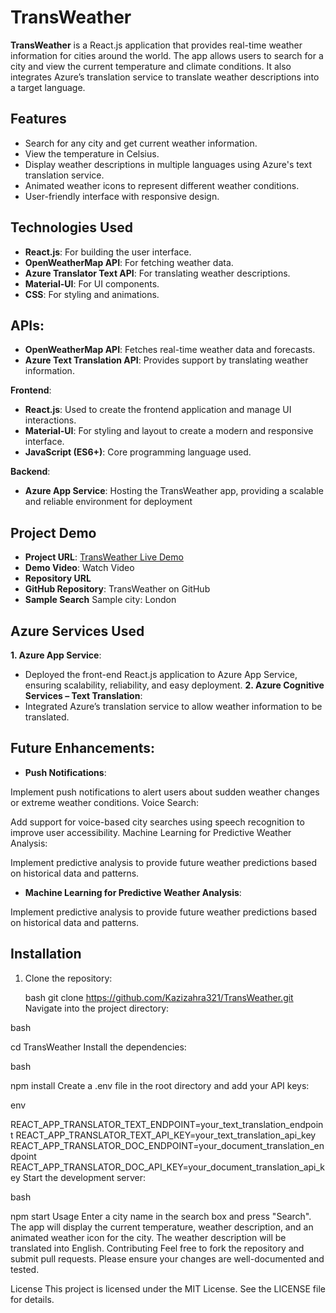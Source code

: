 # TransWeather

**TransWeather** is a React.js application that provides real-time weather information for cities around the world. The app allows users to search for a city and view the current temperature and climate conditions. It also integrates Azure’s translation service to translate weather descriptions into a target language.

## Features

- Search for any city and get current weather information.
- View the temperature in Celsius.
- Display weather descriptions in multiple languages using Azure's text translation service.
- Animated weather icons to represent different weather conditions.
- User-friendly interface with responsive design.

## Technologies Used

- **React.js**: For building the user interface.
- **OpenWeatherMap API**: For fetching weather data.
- **Azure Translator Text API**: For translating weather descriptions.
- **Material-UI**: For UI components.
- **CSS**: For styling and animations.
 
## APIs:
- **OpenWeatherMap API**: Fetches real-time weather data and forecasts.
- **Azure Text Translation API**: Provides support by translating weather information.

**Frontend**:
- **React.js**: Used to create the frontend application and manage UI interactions.
- **Material-UI**: For styling and layout to create a modern and responsive interface.
- **JavaScript (ES6+)**: Core programming language used.

**Backend**:
- **Azure App Service**: Hosting the TransWeather app, providing a scalable and reliable environment for deployment

## Project Demo
- **Project URL**: [TransWeather Live Demo](https://transweather-chbfhfbfeuaegefj.centralindia-01.azurewebsites.net/)
- **Demo Video**: Watch Video
- **Repository URL**
- **GitHub Repository**: TransWeather on GitHub
- **Sample Search**
   Sample city: London

## Azure Services Used
**1. Azure App Service**:
- Deployed the front-end React.js application to Azure App Service, ensuring scalability, reliability, and easy deployment.
**2. Azure Cognitive Services – Text Translation**:
- Integrated Azure’s translation service to allow weather information to be translated.

## Future Enhancements:

- **Push Notifications**:

Implement push notifications to alert users about sudden weather changes or extreme weather conditions.
Voice Search:

Add support for voice-based city searches using speech recognition to improve user accessibility.
Machine Learning for Predictive Weather Analysis:

Implement predictive analysis to provide future weather predictions based on historical data and patterns.

- **Machine Learning for Predictive Weather Analysis**:

Implement predictive analysis to provide future weather predictions based on historical data and patterns.

## Installation

1. Clone the repository:

   bash
   git clone https://github.com/Kazizahra321/TransWeather.git
Navigate into the project directory:

bash

cd TransWeather
Install the dependencies:

bash

npm install
Create a .env file in the root directory and add your API keys:

env

REACT_APP_TRANSLATOR_TEXT_ENDPOINT=your_text_translation_endpoint
REACT_APP_TRANSLATOR_TEXT_API_KEY=your_text_translation_api_key
REACT_APP_TRANSLATOR_DOC_ENDPOINT=your_document_translation_endpoint
REACT_APP_TRANSLATOR_DOC_API_KEY=your_document_translation_api_key
Start the development server:

bash

npm start
Usage
Enter a city name in the search box and press "Search".
The app will display the current temperature, weather description, and an animated weather icon for the city.
The weather description will be translated into English.
Contributing
Feel free to fork the repository and submit pull requests. Please ensure your changes are well-documented and tested.

License
This project is licensed under the MIT License. See the LICENSE file for details.
